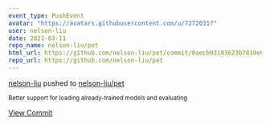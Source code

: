 ```yaml
---
event_type: PushEvent
avatar: "https://avatars.githubusercontent.com/u/7272031?"
user: nelson-liu
date: 2021-03-11
repo_name: nelson-liu/pet
html_url: https://github.com/nelson-liu/pet/commit/0aecb03183623b7819e0280a9db05cf056cf6d6d
repo_url: https://github.com/nelson-liu/pet
---
```


<a href='https://github.com/nelson-liu' target='_blank'>nelson-liu</a> pushed to <a href='https://github.com/nelson-liu/pet' target='_blank'>nelson-liu/pet</a>

<small>Better support for loading already-trained models and evaluating</small>

<a href='https://github.com/nelson-liu/pet/commit/0aecb03183623b7819e0280a9db05cf056cf6d6d' target='_blank'>View Commit</a>